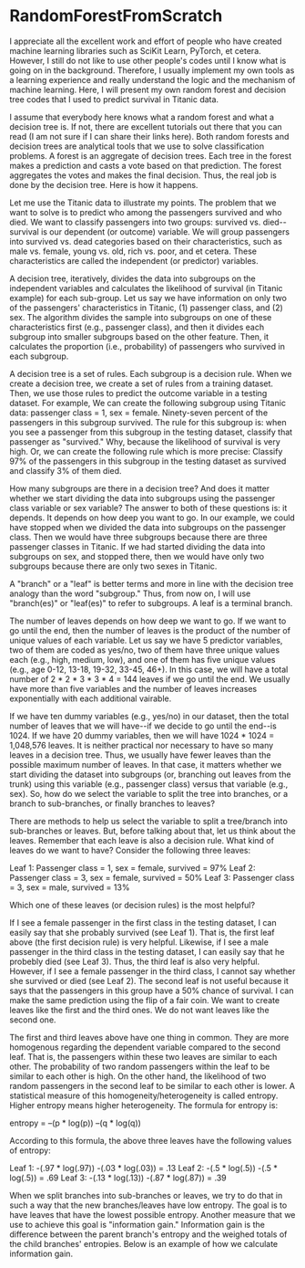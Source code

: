 # RandomForestFromScratch

I appreciate all the excellent work and effort of people who have created machine learning libraries such as SciKit Learn, PyTorch, et cetera. However, I still do not like to use other people's codes until I know what is going on in the background. Therefore, I usually implement my own tools as a learning experience and really understand the logic and the mechanism of machine learning. Here, I will present my own random forest and decision tree codes that I used to predict survival in Titanic data.

I assume that everybody here knows what a random forest and what a decision tree is. If not, there are excellent tutorials out there that you can read (I am not sure if I can share their links here). Both random forests and decision trees are analytical tools that we use to solve classification problems. A forest is an aggregate of decision trees. Each tree in the forest makes a prediction and casts a vote based on that prediction. The forest aggregates the votes and makes the final decision. Thus, the real job is done by the decision tree. Here is how it happens.

Let me use the Titanic data to illustrate my points. The problem that we want to solve is to predict who among the passengers survived and who died. We want to classify passengers into two groups: survived vs. died--survival is our dependent (or outcome) variable. We will group passengers into survived vs. dead categories based on their characteristics, such as male vs. female, young vs. old, rich vs. poor, and et cetera. These characteristics are called the independent (or predictor) variables.

A decision tree, iteratively, divides the data into subgroups on the independent variables and calculates the likelihood of survival (in Titanic example) for each sub-group. Let us say we have information on only two of the passengers' characteristics in Titanic, (1) passenger class, and (2) sex. The algorithm divides the sample into subgroups on one of these characteristics first (e.g., passenger class), and then it divides each subgroup into smaller subgroups based on the other feature. Then, it calculates the proportion (i.e., probability) of passengers who survived in each subgroup.

A decision tree is a set of rules. Each subgroup is a decision rule. When we create a decision tree, we create a set of rules from a training dataset. Then, we use those rules to predict the outcome variable in a testing dataset. For example, We can create the following subgroup using Titanic data: passenger class = 1, sex = female. Ninety-seven percent of the passengers in this subgroup survived. The rule for this subgroup is: when you see a passenger from this subgroup in the testing dataset, classify that passenger as "survived." Why, because the likelihood of survival is very high. Or, we can create the following rule which is more precise: Classify 97% of the passengers in this subgroup in the testing dataset as survived and classify 3% of them died.

How many subgroups are there in a decision tree? And does it matter whether we start dividing the data into subgroups using the passenger class variable or sex variable? The answer to both of these questions is: it depends. It depends on how deep you want to go. In our example, we could have stopped when we divided the data into subgroups on the passenger class. Then we would have three subgroups because there are three passenger classes in Titanic. If we had started dividing the data into subgroups on sex, and stopped there, then we would have only two subgroups because there are only two sexes in Titanic.

A "branch" or a "leaf" is better terms and more in line with the decision tree analogy than the word "subgroup." Thus, from now on, I will use "branch(es)" or "leaf(es)" to refer to subgroups. A leaf is a terminal branch.

The number of leaves depends on how deep we want to go. If we want to go until the end, then the number of leaves is the product of the number of unique values of each variable. Let us say we have 5 predictor variables, two of them are coded as yes/no, two of them have three unique values each (e.g., high, medium, low), and one of them has five unique values (e.g., age 0-12, 13-18, 19-32, 33-45, 46+). In this case, we will have a total number of 2 * 2 * 3 * 3 * 4 = 144 leaves if we go until the end. We usually have more than five variables and the number of leaves increases exponentially with each additional vairable.

If we have ten dummy variables (e.g., yes/no) in our dataset, then the total number of leaves that we will have--if we decide to go until the end--is 1024. If we have 20 dummy variables, then we will have 1024 * 1024 = 1,048,576 leaves. It is neither practical nor necessary to have so many leaves in a decision tree. Thus, we usually have fewer leaves than the possible maximum number of leaves. In that case, it matters whether we start dividing the dataset into subgroups (or, branching out leaves from the trunk) using this variable (e.g., passenger class) versus that variable (e.g., sex). So, how do we select the variable to split the tree into branches, or a branch to sub-branches, or finally branches to leaves?

There are methods to help us select the variable to split a tree/branch into sub-branches or leaves. But, before talking about that, let us think about the leaves. Remember that each leave is also a decision rule. What kind of leaves do we want to have? Consider the following three leaves:

Leaf 1: Passenger class = 1, sex = female, survived = 97%
Leaf 2: Passenger class = 3, sex = female, survived = 50%
Leaf 3: Passenger class = 3, sex = male, survived = 13%

Which one of these leaves (or decision rules) is the most helpful?

If I see a female passenger in the first class in the testing dataset, I can easily say that she probably survived (see Leaf 1). That is, the first leaf above (the first decision rule) is very helpful. Likewise, if I see a male passenger in the third class in the testing dataset, I can easily say that he probebly died (see Leaf 3). Thus, the third leaf is also very helpful. However, if I see a female passenger in the third class, I cannot say whether she survived or died (see Leaf 2). The second leaf is not useful because it says that the passengers in this group have a 50% chance of survival. I can make the same prediction using the flip of a fair coin. We want to create leaves like the first and the third ones. We do not want leaves like the second one.

The first and third leaves above have one thing in common. They are more homogenous regarding the dependent variable compared to the second leaf. That is, the passengers within these two leaves are similar to each other. The probability of two random passengers within the leaf to be similar to each other is high. On the other hand, the likelihood of two random passengers in the second leaf to be similar to each other is lower.   A statistical measure of this homogeneity/heterogeneity is called entropy. Higher entropy means higher heterogeneity. The formula for entropy is: 

entropy = –(p * log(p)) –(q * log(q))

According to this formula, the above three leaves have the following values of entropy:

Leaf 1: -(.97 * log(.97)) -(.03 * log(.03)) = .13
Leaf 2: -(.5 * log(.5)) -(.5 * log(.5)) = .69
Leaf 3: -(.13 * log(.13)) -(.87 * log(.87)) = .39

When we split branches into sub-branches or leaves, we try to do that in such a way that the new branches/leaves have low entropy. The goal is to have leaves that have the lowest possible entropy. Another measure that we use to achieve this goal is "information gain." Information gain is the difference between the parent branch's entropy and the weighed totals of the child branches' entropies. Below is an example of how we calculate information gain. 



